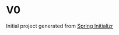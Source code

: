 # V0
Initial project generated from [Spring Initializr](https://start.spring.io/#!type=maven-project&language=java&platformVersion=3.0.1&packaging=jar&jvmVersion=17&groupId=edu.dhbw-ka.webeng&artifactId=biletado-backend&name=biletado-backend&description=Spring%20Boot%20backend%20for%20Biletado&packageName=edu.dhbw_ka.webeng.biletado_backend&dependencies=web,data-jpa)

